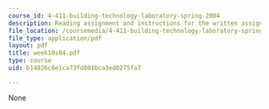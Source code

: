 ```yaml
---
course_id: 4-411-building-technology-laboratory-spring-2004
description: Reading assignment and instructions for the written assignment.
file_location: /coursemedia/4-411-building-technology-laboratory-spring-2004/b14826c6e1ca73fd801bca3ed0275fa7_week10s04.pdf
file_type: application/pdf
layout: pdf
title: week10s04.pdf
type: course
uid: b14826c6e1ca73fd801bca3ed0275fa7

---
```

None